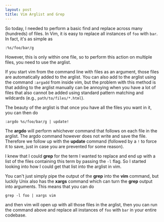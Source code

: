```yaml
---
layout: post
title: Vim Arglist and Grep
---
```

So today, I needed to perform a basic find and replace across many
(hundreds) of files. In Vim, it is easy to replace all instances of
`foo` with `bar`. In fact, it's as simple as

```
:%s/foo/bar/g
```

However, this is only within one file, so to perform this action on
multiple files, you need to use the arglist.

<!--more-->

If you start vim from the command line with files as an argument, those
files are automatically added to the arglist. You can also add to the
arglist using the command `:argadd` from inside vim, but the problem
with this method is that adding to the arglist manually can be annoying
when you have a lot of files that also cannot be added using standard
pattern matching and wildcards (e.g., `path/to/files/*.html`).

The beauty of the arglist is that once you have all the files you want
in it, you can then do

```
:argdo %s/foo/bar/g | update!
```

The **argdo** will perform whichever command that follows on each file
in the arglist. The argdo command however does not write and save the file.
Therefore we follow up with the **update** command (followed by a `!` to
force it to save, just in case you are prevented for some reason).

I knew that I could **grep** for the term I wanted to replace and end up
with a list of the files containing this term by passing the `-l` flag.
So I started looking into how I could get that list into the arglist in vim.

You can't just simply pipe the output of the **grep** into the **vim**
command, but luckily Unix also has the **xargs** command which can turn the
**grep** output into arguments. This means that you can do

```
grep -l foo | xargs vim
```

and then vim will open up with all those files in the arglist, then you
can run the command above and replace all instances of `foo` with `bar`
in your entire codebase.
